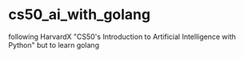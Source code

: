 # cs50_ai_with_golang
following HarvardX "CS50's Introduction to Artificial Intelligence with Python" but to learn golang
